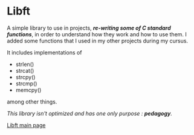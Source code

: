 # Libft
A simple library to use in projects, ***re-writing some of C standard functions***, in order to understand how they work and how to use them. I added some functions that I used in my other projects during my cursus.

It includes implementations of 
- strlen()
- strcat()
- strcpy()
- strcmp()
- memcpy()

among other things.

*This library isn't optimized and has one only purpose : **pedagogy**.*

[Libft main page](https://github.com/Cerveaulent/Libft)
